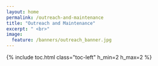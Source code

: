 ```yaml
---
layout: home
permalink: /outreach-and-maintenance
title: "Outreach and Maintenance"
excerpt: " <br>"
image:
  feature: /banners/outreach_banner.jpg
---
```

{% include toc.html class="toc-left" h_min=2 h_max=2 %}
